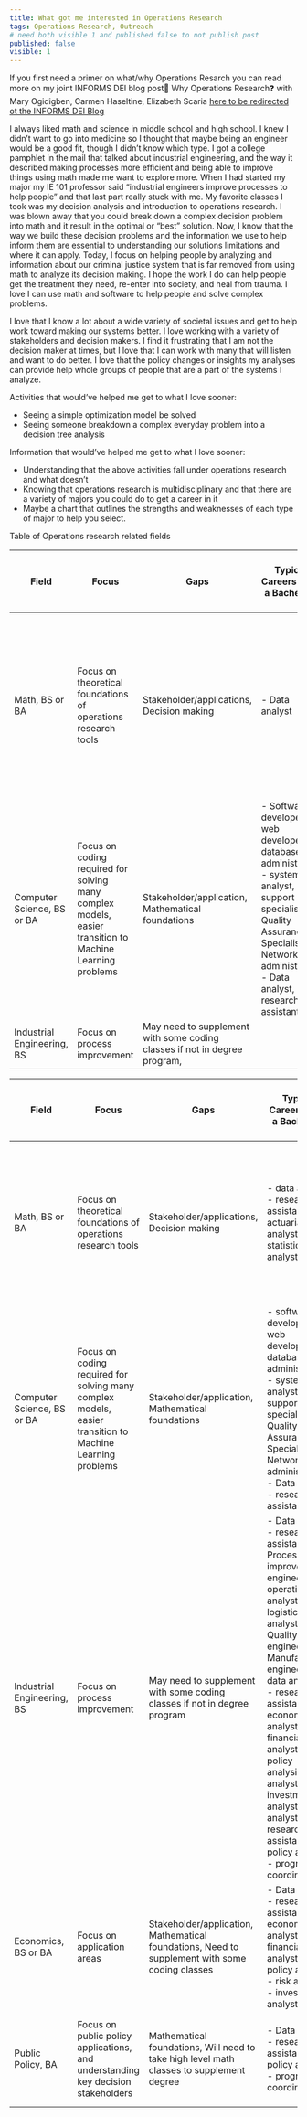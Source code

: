 ```yaml
---
title: What got me interested in Operations Research
tags: Operations Research, Outreach
# need both visible 1 and published false to not publish post
published: false
visible: 1
---
```

If you first need a primer on what/why Operations Resarch you can read more on my joint INFORMS DEI blog post🤔 Why Operations Research❓
with Mary Ogidigben, Carmen Haseltine, Elizabeth Scaria [here to be redirected ot the INFORMS DEI Blog](https://connect.informs.org/diversity/diversity-blog/why-operations-research)


I always liked math and science in middle school and high school. I knew I didn’t want to go into medicine so I thought that maybe being an engineer would be a good fit, though I didn’t know which type. I got a college pamphlet in the mail that talked about industrial engineering, and the way it described making processes more efficient and being able to improve things using math made me want to explore more. When I had started my major my IE 101 professor said “industrial engineers improve processes to help people” and that last part really stuck with me. My favorite classes I took was my decision analysis and introduction to operations research. I was blown away that you could break down a complex decision problem into math and it result in the optimal or “best” solution. Now, I know that the way we build these decision problems and the information we use to help inform them are essential to understanding our solutions limitations and where it can apply. Today, I focus on helping people by analyzing and information about our criminal justice system that is far removed from using math to analyze its decision making. I hope the work I do can help people get the treatment they need, re-enter into society, and heal from trauma. I love I can use math and software to help people and solve complex problems.

I love that I know a lot about a wide variety of societal issues and get to help work toward making our systems better. I love working with a variety of stakeholders and decision makers. I find it frustrating that I am not the decision maker at times, but I love that I can work with many that will listen and want to do better. I love that the policy changes or insights my analyses can provide help whole groups of people that are a part of the systems I analyze.

Activities that would’ve helped me get to what I love sooner:

- Seeing a simple optimization model be solved
- Seeing someone breakdown a complex everyday problem into a decision tree analysis

Information that would’ve helped me get to what I love sooner:

- Understanding that the above activities fall under operations research and what doesn’t
- Knowing that operations research is multidisciplinary and that there are a variety of majors you could do to get a career in it
- Maybe a chart that outlines the strengths and weaknesses of each type of major to help you select.

Table of Operations research related fields

| Field              | Focus                                                                                        | Gaps                                                                                                                 | Typical Careers after a Bachelors  | Typical Careers after a Masters                       | Typical Career after PhD with an OR focus                      |
|--------------------|----------------------------------------------------------------------------------------------|----------------------------------------------------------------------------------------------------------------------|---------------------------------|------------------------------------------------------|----------------------------------------------------------------|
| Math, BS or BA     | Focus on theoretical foundations of operations research tools                                | Stakeholder/applications, Decision making                                                                            | - Data analyst                   | - Data scientist, - financial analyst, - operations research analyst, - risk analyst, - policy analyst, - policy researcher, - policy consultant, - policy advisor   | At a think tank, government agency, or tech company: Senior Researcher, In academia, starting as an Assistant Professor |
| Computer Science, BS or BA | Focus on coding required for solving many complex models, easier transition to Machine Learning problems | Stakeholder/application, Mathematical foundations                                                            | - Software developer, - web developer, - database administrator, - systems analyst, - IT support specialist, - Quality Assurance Specialist, - Network administrator, - Data analyst, - research assistant                  | - Data scientist, - research and development, - advanced software development, - system architect, - project management                                                         | In academia, starting as an Assistant Professor                  |
| Industrial Engineering, BS | Focus on process improvement                                                                 | May need to supplement with some coding classes if not in degree program,


| Field                       | Focus                                                                                          | Gaps                                                                                                                            | Typical Careers after a Bachelors                                                                       | Typical Careers after a Masters                                                                                           | Typical Career after PhD with an OR focus                                                                       |
|-----------------------------|------------------------------------------------------------------------------------------------|---------------------------------------------------------------------------------------------------------------------------------|-------------------------------------------------------------------------------------------------------|-------------------------------------------------------------------------------------------------------------------------|----------------------------------------------------------------------------------------------------------------|
| Math, BS or BA              | Focus on theoretical foundations of operations research tools                                  | Stakeholder/applications, Decision making                                                                                      | - data analyst - research assistant - actuarial analyst - statistical analyst                          | - data scientist - financial analyst - operations research analyst - risk analyst - policy analyst - program coordinator | At a think tank, government agency, or tech company: Senior Researcher, In academia, starting as an Assistant Professor |
| Computer Science, BS or BA  | Focus on coding required for solving many complex models, easier transition to Machine Learning problems | Stakeholder/application, Mathematical foundations                                                                           | - software developer - web developer - database administrator - systems analyst - IT support specialist - Quality Assurance Specialist - Network administrator - Data analyst - research assistant | - data scientist - research and development - advanced software development - system architect - project management         | In academia, starting as an Assistant Professor                                                               |
| Industrial Engineering, BS | Focus on process improvement                                                                 | May need to supplement with some coding classes if not in degree program                                                        | - Data analyst - research assistant - Process improvement engineer - operations analyst - logistics analyst - Quality engineer - Manufacturing engineer - data analysis - research assistant - economic analyst - financial analyst - policy analysis - risk analyst - investment analyst - data analyst - research assistant - policy analyst - program coordinator | - Data scientist - Consulting - Process Improvement Analyst - Operations Manager - supply chain manager - operations research analyst - economic consulting - operations research analyst - risk analyst - policy financial analyst - advisor/consultant - research associate | At a think tank, government agency, or tech company: Senior Researcher, In academia, starting as an Assistant Professor |
| Economics, BS or BA         | Focus on application areas                                                                   | Stakeholder/application, Mathematical foundations, Need to supplement with some coding classes                                 | - Data analyst - research assistant - economic analyst - financial analyst - policy analyst - risk analyst - investment analyst | - Data scientist - research and development - advanced software development - system architect - project management         | In academia, starting as an Assistant Professor                                                               |
| Public Policy, BA           | Focus on public policy applications, and understanding key decision stakeholders              | Mathematical foundations, Will need to take high level math classes to supplement degree                                         | - Data analyst - research assistant - policy analyst - program coordinator                                  | - Data scientist - Consulting - Process Improvement Analyst - Operations Manager - supply chain manager                     | In academia, starting as an Assistant Professor                                                               |
